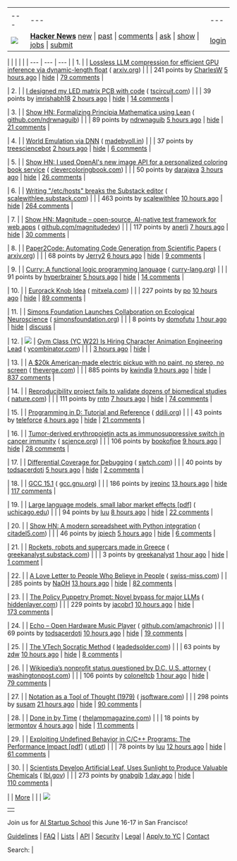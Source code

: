 |     |     |     |
| --- | --- | --- |
| |     |     |     |
| --- | --- | --- |
| [![](https://news.ycombinator.com/y18.svg)](https://news.ycombinator.com/) | **[Hacker News](https://news.ycombinator.com/news)** [new](https://news.ycombinator.com/newest) \| [past](https://news.ycombinator.com/front) \| [comments](https://news.ycombinator.com/newcomments) \| [ask](https://news.ycombinator.com/ask) \| [show](https://news.ycombinator.com/show) \| [jobs](https://news.ycombinator.com/jobs) \| [submit](https://news.ycombinator.com/submit) | [login](https://news.ycombinator.com/login?goto=news) | |

| |     |     |     |
| --- | --- | --- |
| 1. |  | [Lossless LLM compression for efficient GPU inference via dynamic-length float](https://arxiv.org/abs/2504.11651) ( [arxiv.org](https://news.ycombinator.com/from?site=arxiv.org)) |
|  | 241 points by [CharlesW](https://news.ycombinator.com/user?id=CharlesW) [5 hours ago](https://news.ycombinator.com/item?id=43796935) \| [hide](https://news.ycombinator.com/hide?id=43796935&goto=news) \| [79 comments](https://news.ycombinator.com/item?id=43796935) |

| 2. |  | [I designed my LED matrix PCB with code](https://docs.tscircuit.com/tutorials/building-led-matrix) ( [tscircuit.com](https://news.ycombinator.com/from?site=tscircuit.com)) |
|  | 39 points by [imrishabh18](https://news.ycombinator.com/user?id=imrishabh18) [2 hours ago](https://news.ycombinator.com/item?id=43798832) \| [hide](https://news.ycombinator.com/hide?id=43798832&goto=news) \| [14 comments](https://news.ycombinator.com/item?id=43798832) |

| 3. |  | [Show HN: Formalizing Principia Mathematica using Lean](https://github.com/ndrwnaguib/principia) ( [github.com/ndrwnaguib](https://news.ycombinator.com/from?site=github.com/ndrwnaguib)) |
|  | 89 points by [ndrwnaguib](https://news.ycombinator.com/user?id=ndrwnaguib) [5 hours ago](https://news.ycombinator.com/item?id=43797256) \| [hide](https://news.ycombinator.com/hide?id=43797256&goto=news) \| [21 comments](https://news.ycombinator.com/item?id=43797256) |

| 4. |  | [World Emulation via DNN](https://madebyoll.in/posts/world_emulation_via_dnn/) ( [madebyoll.in](https://news.ycombinator.com/from?site=madebyoll.in)) |
|  | 37 points by [treesciencebot](https://news.ycombinator.com/user?id=treesciencebot) [2 hours ago](https://news.ycombinator.com/item?id=43798757) \| [hide](https://news.ycombinator.com/hide?id=43798757&goto=news) \| [6 comments](https://news.ycombinator.com/item?id=43798757) |

| 5. |  | [Show HN: I used OpenAI's new image API for a personalized coloring book service](https://clevercoloringbook.com/) ( [clevercoloringbook.com](https://news.ycombinator.com/from?site=clevercoloringbook.com)) |
|  | 50 points by [darajava](https://news.ycombinator.com/user?id=darajava) [3 hours ago](https://news.ycombinator.com/item?id=43791992) \| [hide](https://news.ycombinator.com/hide?id=43791992&goto=news) \| [26 comments](https://news.ycombinator.com/item?id=43791992) |

| 6. |  | [Writing "/etc/hosts" breaks the Substack editor](https://scalewithlee.substack.com/p/when-etchsts-breaks-your-substack) ( [scalewithlee.substack.com](https://news.ycombinator.com/from?site=scalewithlee.substack.com)) |
|  | 463 points by [scalewithlee](https://news.ycombinator.com/user?id=scalewithlee) [10 hours ago](https://news.ycombinator.com/item?id=43793526) \| [hide](https://news.ycombinator.com/hide?id=43793526&goto=news) \| [264 comments](https://news.ycombinator.com/item?id=43793526) |

| 7. |  | [Show HN: Magnitude – open-source, AI-native test framework for web apps](https://github.com/magnitudedev/magnitude) ( [github.com/magnitudedev](https://news.ycombinator.com/from?site=github.com/magnitudedev)) |
|  | 117 points by [anerli](https://news.ycombinator.com/user?id=anerli) [7 hours ago](https://news.ycombinator.com/item?id=43796003) \| [hide](https://news.ycombinator.com/hide?id=43796003&goto=news) \| [30 comments](https://news.ycombinator.com/item?id=43796003) |

| 8. |  | [Paper2Code: Automating Code Generation from Scientific Papers](https://arxiv.org/abs/2504.17192) ( [arxiv.org](https://news.ycombinator.com/from?site=arxiv.org)) |
|  | 68 points by [Jerry2](https://news.ycombinator.com/user?id=Jerry2) [6 hours ago](https://news.ycombinator.com/item?id=43796419) \| [hide](https://news.ycombinator.com/hide?id=43796419&goto=news) \| [9 comments](https://news.ycombinator.com/item?id=43796419) |

| 9. |  | [Curry: A functional logic programming language](https://curry-lang.org/) ( [curry-lang.org](https://news.ycombinator.com/from?site=curry-lang.org)) |
|  | 91 points by [hyperbrainer](https://news.ycombinator.com/user?id=hyperbrainer) [5 hours ago](https://news.ycombinator.com/item?id=43797212) \| [hide](https://news.ycombinator.com/hide?id=43797212&goto=news) \| [14 comments](https://news.ycombinator.com/item?id=43797212) |

| 10. |  | [Eurorack Knob Idea](https://mitxela.com/projects/euroknob) ( [mitxela.com](https://news.ycombinator.com/from?site=mitxela.com)) |
|  | 227 points by [po](https://news.ycombinator.com/user?id=po) [10 hours ago](https://news.ycombinator.com/item?id=43793288) \| [hide](https://news.ycombinator.com/hide?id=43793288&goto=news) \| [89 comments](https://news.ycombinator.com/item?id=43793288) |

| 11. |  | [Simons Foundation Launches Collaboration on Ecological Neuroscience](https://www.simonsfoundation.org/2025/04/24/simons-foundation-launches-collaboration-on-ecological-neuroscience) ( [simonsfoundation.org](https://news.ycombinator.com/from?site=simonsfoundation.org)) |
|  | 8 points by [domofutu](https://news.ycombinator.com/user?id=domofutu) [1 hour ago](https://news.ycombinator.com/item?id=43799196) \| [hide](https://news.ycombinator.com/hide?id=43799196&goto=news) \| [discuss](https://news.ycombinator.com/item?id=43799196) |

| 12. | ![](https://news.ycombinator.com/s.gif) | [Gym Class (YC W22) Is Hiring Character Animation Engineering Lead](https://www.ycombinator.com/companies/gym-class-by-irl-studios/jobs/7UKmLED-gameplay-animation-engineer-staff-principal) ( [ycombinator.com](https://news.ycombinator.com/from?site=ycombinator.com)) |
|  | [3 hours ago](https://news.ycombinator.com/item?id=43798467) \| [hide](https://news.ycombinator.com/hide?id=43798467&goto=news) |

| 13. |  | [A $20k American-made electric pickup with no paint, no stereo, no screen](https://www.theverge.com/electric-cars/655527/slate-electric-truck-price-paint-radio-bezos) ( [theverge.com](https://news.ycombinator.com/from?site=theverge.com)) |
|  | 885 points by [kwindla](https://news.ycombinator.com/user?id=kwindla) [9 hours ago](https://news.ycombinator.com/item?id=43794284) \| [hide](https://news.ycombinator.com/hide?id=43794284&goto=news) \| [837 comments](https://news.ycombinator.com/item?id=43794284) |

| 14. |  | [Reproducibility project fails to validate dozens of biomedical studies](https://www.nature.com/articles/d41586-025-01266-x) ( [nature.com](https://news.ycombinator.com/from?site=nature.com)) |
|  | 111 points by [rntn](https://news.ycombinator.com/user?id=rntn) [7 hours ago](https://news.ycombinator.com/item?id=43795300) \| [hide](https://news.ycombinator.com/hide?id=43795300&goto=news) \| [74 comments](https://news.ycombinator.com/item?id=43795300) |

| 15. |  | [Programming in D: Tutorial and Reference](https://ddili.org/ders/d.en/) ( [ddili.org](https://news.ycombinator.com/from?site=ddili.org)) |
|  | 43 points by [teleforce](https://news.ycombinator.com/user?id=teleforce) [4 hours ago](https://news.ycombinator.com/item?id=43798009) \| [hide](https://news.ycombinator.com/hide?id=43798009&goto=news) \| [21 comments](https://news.ycombinator.com/item?id=43798009) |

| 16. |  | [Tumor-derived erythropoietin acts as immunosuppressive switch in cancer immunity](https://www.science.org/doi/10.1126/science.adr3026) ( [science.org](https://news.ycombinator.com/from?site=science.org)) |
|  | 106 points by [bookofjoe](https://news.ycombinator.com/user?id=bookofjoe) [9 hours ago](https://news.ycombinator.com/item?id=43794110) \| [hide](https://news.ycombinator.com/hide?id=43794110&goto=news) \| [28 comments](https://news.ycombinator.com/item?id=43794110) |

| 17. |  | [Differential Coverage for Debugging](https://research.swtch.com/diffcover) ( [swtch.com](https://news.ycombinator.com/from?site=swtch.com)) |
|  | 40 points by [todsacerdoti](https://news.ycombinator.com/user?id=todsacerdoti) [5 hours ago](https://news.ycombinator.com/item?id=43795090) \| [hide](https://news.ycombinator.com/hide?id=43795090&goto=news) \| [2 comments](https://news.ycombinator.com/item?id=43795090) |

| 18. |  | [GCC 15.1](https://gcc.gnu.org/gcc-15/) ( [gcc.gnu.org](https://news.ycombinator.com/from?site=gcc.gnu.org)) |
|  | 186 points by [jrepinc](https://news.ycombinator.com/user?id=jrepinc) [13 hours ago](https://news.ycombinator.com/item?id=43792248) \| [hide](https://news.ycombinator.com/hide?id=43792248&goto=news) \| [117 comments](https://news.ycombinator.com/item?id=43792248) |

| 19. |  | [Large language models, small labor market effects \[pdf\]](https://bfi.uchicago.edu/wp-content/uploads/2025/04/BFI_WP_2025-56-1.pdf) ( [uchicago.edu](https://news.ycombinator.com/from?site=uchicago.edu)) |
|  | 94 points by [luu](https://news.ycombinator.com/user?id=luu) [8 hours ago](https://news.ycombinator.com/item?id=43791385) \| [hide](https://news.ycombinator.com/hide?id=43791385&goto=news) \| [22 comments](https://news.ycombinator.com/item?id=43791385) |

| 20. |  | [Show HN: A modern spreadsheet with Python integration](https://citadel5.com/gs-calc.htm) ( [citadel5.com](https://news.ycombinator.com/from?site=citadel5.com)) |
|  | 46 points by [jpiech](https://news.ycombinator.com/user?id=jpiech) [5 hours ago](https://news.ycombinator.com/item?id=43796898) \| [hide](https://news.ycombinator.com/hide?id=43796898&goto=news) \| [6 comments](https://news.ycombinator.com/item?id=43796898) |

| 21. |  | [Rockets, robots and supercars made in Greece](https://greekanalyst.substack.com/p/rockets-robots-and-supercars-made) ( [greekanalyst.substack.com](https://news.ycombinator.com/from?site=greekanalyst.substack.com)) |
|  | 3 points by [greekanalyst](https://news.ycombinator.com/user?id=greekanalyst) [1 hour ago](https://news.ycombinator.com/item?id=43797750) \| [hide](https://news.ycombinator.com/hide?id=43797750&goto=news) \| [1 comment](https://news.ycombinator.com/item?id=43797750) |

| 22. |  | [A Love Letter to People Who Believe in People](https://www.swiss-miss.com/2025/04/a-love-letter-to-people-who-believe-in-people.html) ( [swiss-miss.com](https://news.ycombinator.com/from?site=swiss-miss.com)) |
|  | 285 points by [NaOH](https://news.ycombinator.com/user?id=NaOH) [13 hours ago](https://news.ycombinator.com/item?id=43788255) \| [hide](https://news.ycombinator.com/hide?id=43788255&goto=news) \| [82 comments](https://news.ycombinator.com/item?id=43788255) |

| 23. |  | [The Policy Puppetry Prompt: Novel bypass for major LLMs](https://hiddenlayer.com/innovation-hub/novel-universal-bypass-for-all-major-llms/) ( [hiddenlayer.com](https://news.ycombinator.com/from?site=hiddenlayer.com)) |
|  | 229 points by [jacobr1](https://news.ycombinator.com/user?id=jacobr1) [10 hours ago](https://news.ycombinator.com/item?id=43793280) \| [hide](https://news.ycombinator.com/hide?id=43793280&goto=news) \| [173 comments](https://news.ycombinator.com/item?id=43793280) |

| 24. |  | [Echo – Open Hardware Music Player](https://github.com/amachronic/echoplayer) ( [github.com/amachronic](https://news.ycombinator.com/from?site=github.com/amachronic)) |
|  | 69 points by [todsacerdoti](https://news.ycombinator.com/user?id=todsacerdoti) [10 hours ago](https://news.ycombinator.com/item?id=43777677) \| [hide](https://news.ycombinator.com/hide?id=43777677&goto=news) \| [19 comments](https://news.ycombinator.com/item?id=43777677) |

| 25. |  | [The VTech Socratic Method](https://www.leadedsolder.com/2025/04/22/vtech-socrates-pickup.html) ( [leadedsolder.com](https://news.ycombinator.com/from?site=leadedsolder.com)) |
|  | 63 points by [zdw](https://news.ycombinator.com/user?id=zdw) [10 hours ago](https://news.ycombinator.com/item?id=43779398) \| [hide](https://news.ycombinator.com/hide?id=43779398&goto=news) \| [8 comments](https://news.ycombinator.com/item?id=43779398) |

| 26. |  | [Wikipedia’s nonprofit status questioned by D.C. U.S. attorney](https://www.washingtonpost.com/technology/2025/04/25/wikipedia-nonprofit-ed-martin-letter/) ( [washingtonpost.com](https://news.ycombinator.com/from?site=washingtonpost.com)) |
|  | 106 points by [coloneltcb](https://news.ycombinator.com/user?id=coloneltcb) [1 hour ago](https://news.ycombinator.com/item?id=43799302) \| [hide](https://news.ycombinator.com/hide?id=43799302&goto=news) \| [79 comments](https://news.ycombinator.com/item?id=43799302) |

| 27. |  | [Notation as a Tool of Thought (1979)](https://www.jsoftware.com/papers/tot.htm) ( [jsoftware.com](https://news.ycombinator.com/from?site=jsoftware.com)) |
|  | 298 points by [susam](https://news.ycombinator.com/user?id=susam) [21 hours ago](https://news.ycombinator.com/item?id=43789593) \| [hide](https://news.ycombinator.com/hide?id=43789593&goto=news) \| [90 comments](https://news.ycombinator.com/item?id=43789593) |

| 28. |  | [Done in by Time](https://thelampmagazine.com/issues/issue-27/done-in-by-time) ( [thelampmagazine.com](https://news.ycombinator.com/from?site=thelampmagazine.com)) |
|  | 18 points by [lermontov](https://news.ycombinator.com/user?id=lermontov) [4 hours ago](https://news.ycombinator.com/item?id=43797505) \| [hide](https://news.ycombinator.com/hide?id=43797505&goto=news) \| [11 comments](https://news.ycombinator.com/item?id=43797505) |

| 29. |  | [Exploiting Undefined Behavior in C/C++ Programs: The Performance Impact \[pdf\]](https://web.ist.utl.pt/nuno.lopes/pubs/ub-pldi25.pdf) ( [utl.pt](https://news.ycombinator.com/from?site=utl.pt)) |
|  | 78 points by [luu](https://news.ycombinator.com/user?id=luu) [12 hours ago](https://news.ycombinator.com/item?id=43766263) \| [hide](https://news.ycombinator.com/hide?id=43766263&goto=news) \| [61 comments](https://news.ycombinator.com/item?id=43766263) |

| 30. |  | [Scientists Develop Artificial Leaf, Uses Sunlight to Produce Valuable Chemicals](https://newscenter.lbl.gov/2025/04/24/scientists-develop-artificial-leaf-that-uses-sunlight-to-produce-valuable-chemicals/) ( [lbl.gov](https://news.ycombinator.com/from?site=lbl.gov)) |
|  | 273 points by [gnabgib](https://news.ycombinator.com/user?id=gnabgib) [1 day ago](https://news.ycombinator.com/item?id=43788053) \| [hide](https://news.ycombinator.com/hide?id=43788053&goto=news) \| [110 comments](https://news.ycombinator.com/item?id=43788053) |

|  | [More](https://news.ycombinator.com/?p=2) | |
| ![](https://news.ycombinator.com/s.gif)

|     |
| --- |
|  |

Join us for [AI Startup School](https://events.ycombinator.com/ai-sus) this June 16-17 in San Francisco!

[Guidelines](https://news.ycombinator.com/newsguidelines.html) \| [FAQ](https://news.ycombinator.com/newsfaq.html) \| [Lists](https://news.ycombinator.com/lists) \| [API](https://github.com/HackerNews/API) \| [Security](https://news.ycombinator.com/security.html) \| [Legal](https://www.ycombinator.com/legal/) \| [Apply to YC](https://www.ycombinator.com/apply/) \| [Contact](mailto:hn@ycombinator.com)

Search: |
